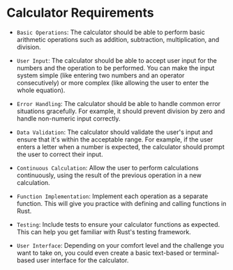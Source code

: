 # Calculator Requirements

* `Basic Operations`: The calculator should be able to perform basic
  arithmetic operations such as addition, subtraction, multiplication,
  and division.

* `User Input`: The calculator should be able to accept user input for
  the numbers and the operation to be performed. You can make the input
  system simple (like entering two numbers and an operator
  consecutively) or more complex (like allowing the user to enter the
  whole equation).

* `Error Handling`: The calculator should be able to handle common error
  situations gracefully. For example, it should prevent division by zero
  and handle non-numeric input correctly.

* `Data Validation`: The calculator should validate the user's input and
  ensure that it's within the acceptable range. For example, if the user
  enters a letter when a number is expected, the calculator should
  prompt the user to correct their input.

* `Continuous Calculation`: Allow the user to perform calculations
  continuously, using the result of the previous operation in a new
  calculation.

* `Function Implementation`: Implement each operation as a separate
  function. This will give you practice with defining and calling
  functions in Rust.

* `Testing`: Include tests to ensure your calculator functions as
  expected. This can help you get familiar with Rust's testing
  framework.

* `User Interface`: Depending on your comfort level and the challenge
  you want to take on, you could even create a basic text-based or
  terminal-based user interface for the calculator.
